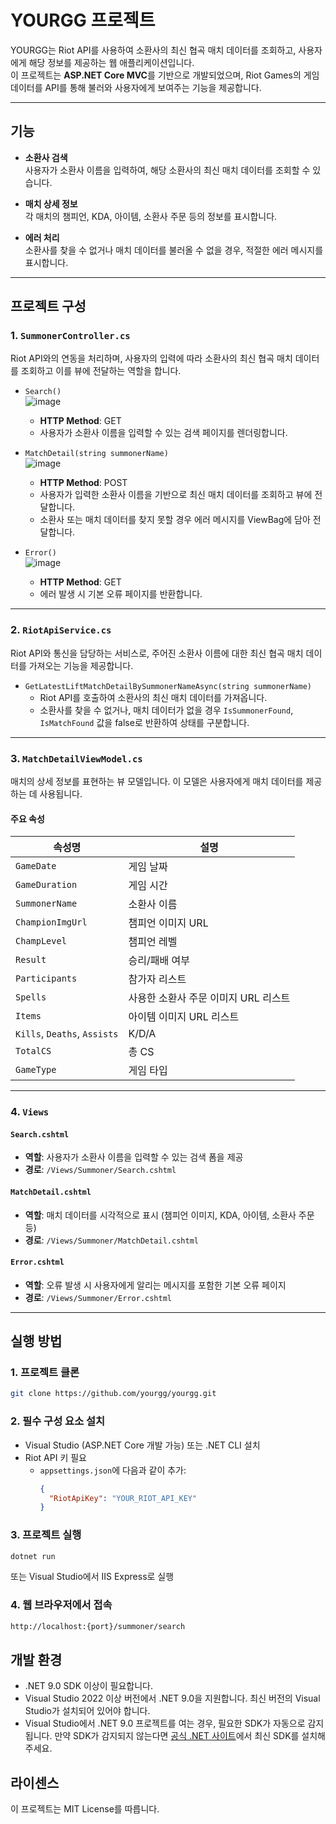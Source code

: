 # YOURGG 프로젝트

YOURGG는 Riot API를 사용하여 소환사의 최신 협곡 매치 데이터를 조회하고, 사용자에게 해당 정보를 제공하는 웹 애플리케이션입니다.  
이 프로젝트는 **ASP.NET Core MVC**를 기반으로 개발되었으며, Riot Games의 게임 데이터를 API를 통해 불러와 사용자에게 보여주는 기능을 제공합니다.

---

## 기능

- **소환사 검색**  
  사용자가 소환사 이름을 입력하여, 해당 소환사의 최신 매치 데이터를 조회할 수 있습니다.

- **매치 상세 정보**  
  각 매치의 챔피언, KDA, 아이템, 소환사 주문 등의 정보를 표시합니다.

- **에러 처리**  
  소환사를 찾을 수 없거나 매치 데이터를 불러올 수 없을 경우, 적절한 에러 메시지를 표시합니다.

---

## 프로젝트 구성

### 1. `SummonerController.cs`

Riot API와의 연동을 처리하며, 사용자의 입력에 따라 소환사의 최신 협곡 매치 데이터를 조회하고 이를 뷰에 전달하는 역할을 합니다.

- `Search()`  
![image](https://github.com/user-attachments/assets/8853f19a-2481-4228-9717-2485186a11f2)
  - **HTTP Method**: GET  
  - 사용자가 소환사 이름을 입력할 수 있는 검색 페이지를 렌더링합니다.

- `MatchDetail(string summonerName)`  
![image](https://github.com/user-attachments/assets/7fa126fb-7af8-42a4-b191-4aefdaf29081)
  - **HTTP Method**: POST  
  - 사용자가 입력한 소환사 이름을 기반으로 최신 매치 데이터를 조회하고 뷰에 전달합니다.  
  - 소환사 또는 매치 데이터를 찾지 못할 경우 에러 메시지를 ViewBag에 담아 전달합니다.

- `Error()`  
![image](https://github.com/user-attachments/assets/eab84ebd-ee1b-461f-a410-7654d7701a2c)
  - **HTTP Method**: GET  
  - 에러 발생 시 기본 오류 페이지를 반환합니다.

---

### 2. `RiotApiService.cs`

Riot API와 통신을 담당하는 서비스로, 주어진 소환사 이름에 대한 최신 협곡 매치 데이터를 가져오는 기능을 제공합니다.

- `GetLatestLiftMatchDetailBySummonerNameAsync(string summonerName)`  
  - Riot API를 호출하여 소환사의 최신 매치 데이터를 가져옵니다.  
  - 소환사를 찾을 수 없거나, 매치 데이터가 없을 경우 `IsSummonerFound`, `IsMatchFound` 값을 false로 반환하여 상태를 구분합니다.

---

### 3. `MatchDetailViewModel.cs`

매치의 상세 정보를 표현하는 뷰 모델입니다. 이 모델은 사용자에게 매치 데이터를 제공하는 데 사용됩니다.

#### 주요 속성

| 속성명 | 설명 |
|--------|------|
| `GameDate` | 게임 날짜 |
| `GameDuration` | 게임 시간 |
| `SummonerName` | 소환사 이름 |
| `ChampionImgUrl` | 챔피언 이미지 URL |
| `ChampLevel` | 챔피언 레벨 |
| `Result` | 승리/패배 여부 |
| `Participants` | 참가자 리스트 |
| `Spells` | 사용한 소환사 주문 이미지 URL 리스트 |
| `Items` | 아이템 이미지 URL 리스트 |
| `Kills`, `Deaths`, `Assists` | K/D/A |
| `TotalCS` | 총 CS |
| `GameType` | 게임 타입 |

---

### 4. `Views`

#### `Search.cshtml`

- **역할**: 사용자가 소환사 이름을 입력할 수 있는 검색 폼을 제공  
- **경로**: `/Views/Summoner/Search.cshtml`

#### `MatchDetail.cshtml`

- **역할**: 매치 데이터를 시각적으로 표시 (챔피언 이미지, KDA, 아이템, 소환사 주문 등)  
- **경로**: `/Views/Summoner/MatchDetail.cshtml`

#### `Error.cshtml`

- **역할**: 오류 발생 시 사용자에게 알리는 메시지를 포함한 기본 오류 페이지  
- **경로**: `/Views/Summoner/Error.cshtml`

---

## 실행 방법

### 1. **프로젝트 클론**

```bash
git clone https://github.com/yourgg/yourgg.git
```
### 2. 필수 구성 요소 설치

- Visual Studio (ASP.NET Core 개발 가능) 또는 .NET CLI 설치
- Riot API 키 필요  
  - `appsettings.json`에 다음과 같이 추가:
    ```json
    {
      "RiotApiKey": "YOUR_RIOT_API_KEY"
    }
    ```

### 3. 프로젝트 실행

```bash
dotnet run
```
또는 Visual Studio에서 IIS Express로 실행

### 4. 웹 브라우저에서 접속

```bash
http://localhost:{port}/summoner/search
```
## 개발 환경

- .NET 9.0 SDK 이상이 필요합니다.
- Visual Studio 2022 이상 버전에서 .NET 9.0을 지원합니다. 최신 버전의 Visual Studio가 설치되어 있어야 합니다.
- Visual Studio에서 .NET 9.0 프로젝트를 여는 경우, 필요한 SDK가 자동으로 감지됩니다. 만약 SDK가 감지되지 않는다면 [공식 .NET 사이트](https://dotnet.microsoft.com/download)에서 최신 SDK를 설치해 주세요.

## 라이센스
이 프로젝트는 MIT License를 따릅니다.
